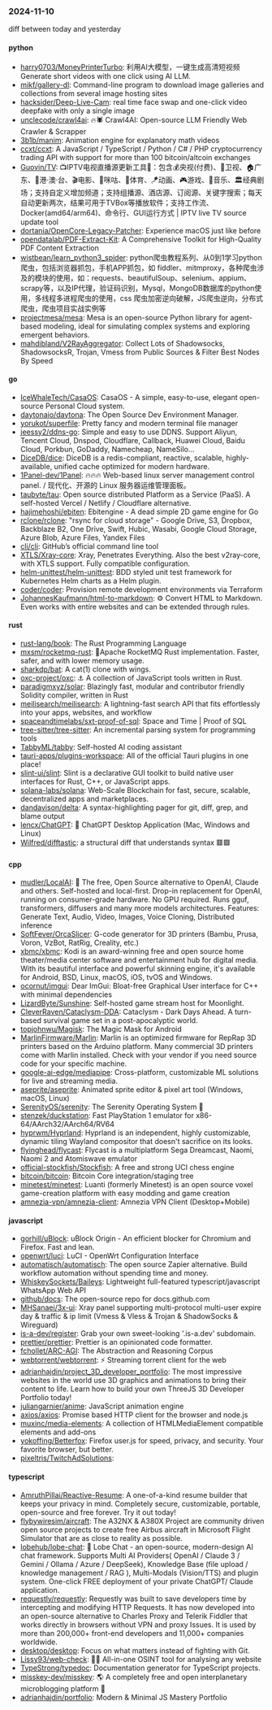 ### 2024-11-10
diff between today and yesterday

#### python
* [harry0703/MoneyPrinterTurbo](https://github.com/harry0703/MoneyPrinterTurbo): 利用AI大模型，一键生成高清短视频 Generate short videos with one click using AI LLM.
* [mikf/gallery-dl](https://github.com/mikf/gallery-dl): Command-line program to download image galleries and collections from several image hosting sites
* [hacksider/Deep-Live-Cam](https://github.com/hacksider/Deep-Live-Cam): real time face swap and one-click video deepfake with only a single image
* [unclecode/crawl4ai](https://github.com/unclecode/crawl4ai): 🔥🕷️ Crawl4AI: Open-source LLM Friendly Web Crawler & Scrapper
* [3b1b/manim](https://github.com/3b1b/manim): Animation engine for explanatory math videos
* [ccxt/ccxt](https://github.com/ccxt/ccxt): A JavaScript / TypeScript / Python / C# / PHP cryptocurrency trading API with support for more than 100 bitcoin/altcoin exchanges
* [Guovin/TV](https://github.com/Guovin/TV): 📺IPTV电视直播源更新工具🚀：包含💰央视(付费)、📡卫视、🏠广东、🌊港·澳·台、🎬电影、🎥咪咕、🏀体育、🪁动画、🎮游戏、🎵音乐、🏛经典剧场；支持自定义增加频道；支持组播源、酒店源、订阅源、关键字搜索；每天自动更新两次，结果可用于TVBox等播放软件；支持工作流、Docker(amd64/arm64)、命令行、GUI运行方式 | IPTV live TV source update tool
* [dortania/OpenCore-Legacy-Patcher](https://github.com/dortania/OpenCore-Legacy-Patcher): Experience macOS just like before
* [opendatalab/PDF-Extract-Kit](https://github.com/opendatalab/PDF-Extract-Kit): A Comprehensive Toolkit for High-Quality PDF Content Extraction
* [wistbean/learn_python3_spider](https://github.com/wistbean/learn_python3_spider): python爬虫教程系列、从0到1学习python爬虫，包括浏览器抓包，手机APP抓包，如 fiddler、mitmproxy，各种爬虫涉及的模块的使用，如：requests、beautifulSoup、selenium、appium、scrapy等，以及IP代理，验证码识别，Mysql，MongoDB数据库的python使用，多线程多进程爬虫的使用，css 爬虫加密逆向破解，JS爬虫逆向，分布式爬虫，爬虫项目实战实例等
* [projectmesa/mesa](https://github.com/projectmesa/mesa): Mesa is an open-source Python library for agent-based modeling, ideal for simulating complex systems and exploring emergent behaviors.
* [mahdibland/V2RayAggregator](https://github.com/mahdibland/V2RayAggregator): Collect Lots of Shadowsocks, ShadowsocksR, Trojan, Vmess from Public Sources & Filter Best Nodes By Speed

#### go
* [IceWhaleTech/CasaOS](https://github.com/IceWhaleTech/CasaOS): CasaOS - A simple, easy-to-use, elegant open-source Personal Cloud system.
* [daytonaio/daytona](https://github.com/daytonaio/daytona): The Open Source Dev Environment Manager.
* [yorukot/superfile](https://github.com/yorukot/superfile): Pretty fancy and modern terminal file manager
* [jeessy2/ddns-go](https://github.com/jeessy2/ddns-go): Simple and easy to use DDNS. Support Aliyun, Tencent Cloud, Dnspod, Cloudflare, Callback, Huawei Cloud, Baidu Cloud, Porkbun, GoDaddy, Namecheap, NameSilo...
* [DiceDB/dice](https://github.com/DiceDB/dice): DiceDB is a redis-compliant, reactive, scalable, highly-available, unified cache optimized for modern hardware.
* [1Panel-dev/1Panel](https://github.com/1Panel-dev/1Panel): 🔥🔥🔥 Web-based linux server management control panel. / 现代化、开源的 Linux 服务器运维管理面板。
* [taubyte/tau](https://github.com/taubyte/tau): Open source distributed Platform as a Service (PaaS). A self-hosted Vercel / Netlify / Cloudflare alternative.
* [hajimehoshi/ebiten](https://github.com/hajimehoshi/ebiten): Ebitengine - A dead simple 2D game engine for Go
* [rclone/rclone](https://github.com/rclone/rclone): "rsync for cloud storage" - Google Drive, S3, Dropbox, Backblaze B2, One Drive, Swift, Hubic, Wasabi, Google Cloud Storage, Azure Blob, Azure Files, Yandex Files
* [cli/cli](https://github.com/cli/cli): GitHub’s official command line tool
* [XTLS/Xray-core](https://github.com/XTLS/Xray-core): Xray, Penetrates Everything. Also the best v2ray-core, with XTLS support. Fully compatible configuration.
* [helm-unittest/helm-unittest](https://github.com/helm-unittest/helm-unittest): BDD styled unit test framework for Kubernetes Helm charts as a Helm plugin.
* [coder/coder](https://github.com/coder/coder): Provision remote development environments via Terraform
* [JohannesKaufmann/html-to-markdown](https://github.com/JohannesKaufmann/html-to-markdown): ⚙️ Convert HTML to Markdown. Even works with entire websites and can be extended through rules.

#### rust
* [rust-lang/book](https://github.com/rust-lang/book): The Rust Programming Language
* [mxsm/rocketmq-rust](https://github.com/mxsm/rocketmq-rust): 🚀Apache RocketMQ Rust implementation. Faster, safer, and with lower memory usage.
* [sharkdp/bat](https://github.com/sharkdp/bat): A cat(1) clone with wings.
* [oxc-project/oxc](https://github.com/oxc-project/oxc): ⚓ A collection of JavaScript tools written in Rust.
* [paradigmxyz/solar](https://github.com/paradigmxyz/solar): Blazingly fast, modular and contributor friendly Solidity compiler, written in Rust
* [meilisearch/meilisearch](https://github.com/meilisearch/meilisearch): A lightning-fast search API that fits effortlessly into your apps, websites, and workflow
* [spaceandtimelabs/sxt-proof-of-sql](https://github.com/spaceandtimelabs/sxt-proof-of-sql): Space and Time | Proof of SQL
* [tree-sitter/tree-sitter](https://github.com/tree-sitter/tree-sitter): An incremental parsing system for programming tools
* [TabbyML/tabby](https://github.com/TabbyML/tabby): Self-hosted AI coding assistant
* [tauri-apps/plugins-workspace](https://github.com/tauri-apps/plugins-workspace): All of the official Tauri plugins in one place!
* [slint-ui/slint](https://github.com/slint-ui/slint): Slint is a declarative GUI toolkit to build native user interfaces for Rust, C++, or JavaScript apps.
* [solana-labs/solana](https://github.com/solana-labs/solana): Web-Scale Blockchain for fast, secure, scalable, decentralized apps and marketplaces.
* [dandavison/delta](https://github.com/dandavison/delta): A syntax-highlighting pager for git, diff, grep, and blame output
* [lencx/ChatGPT](https://github.com/lencx/ChatGPT): 🔮 ChatGPT Desktop Application (Mac, Windows and Linux)
* [Wilfred/difftastic](https://github.com/Wilfred/difftastic): a structural diff that understands syntax 🟥🟩

#### cpp
* [mudler/LocalAI](https://github.com/mudler/LocalAI): 🤖 The free, Open Source alternative to OpenAI, Claude and others. Self-hosted and local-first. Drop-in replacement for OpenAI, running on consumer-grade hardware. No GPU required. Runs gguf, transformers, diffusers and many more models architectures. Features: Generate Text, Audio, Video, Images, Voice Cloning, Distributed inference
* [SoftFever/OrcaSlicer](https://github.com/SoftFever/OrcaSlicer): G-code generator for 3D printers (Bambu, Prusa, Voron, VzBot, RatRig, Creality, etc.)
* [xbmc/xbmc](https://github.com/xbmc/xbmc): Kodi is an award-winning free and open source home theater/media center software and entertainment hub for digital media. With its beautiful interface and powerful skinning engine, it's available for Android, BSD, Linux, macOS, iOS, tvOS and Windows.
* [ocornut/imgui](https://github.com/ocornut/imgui): Dear ImGui: Bloat-free Graphical User interface for C++ with minimal dependencies
* [LizardByte/Sunshine](https://github.com/LizardByte/Sunshine): Self-hosted game stream host for Moonlight.
* [CleverRaven/Cataclysm-DDA](https://github.com/CleverRaven/Cataclysm-DDA): Cataclysm - Dark Days Ahead. A turn-based survival game set in a post-apocalyptic world.
* [topjohnwu/Magisk](https://github.com/topjohnwu/Magisk): The Magic Mask for Android
* [MarlinFirmware/Marlin](https://github.com/MarlinFirmware/Marlin): Marlin is an optimized firmware for RepRap 3D printers based on the Arduino platform. Many commercial 3D printers come with Marlin installed. Check with your vendor if you need source code for your specific machine.
* [google-ai-edge/mediapipe](https://github.com/google-ai-edge/mediapipe): Cross-platform, customizable ML solutions for live and streaming media.
* [aseprite/aseprite](https://github.com/aseprite/aseprite): Animated sprite editor & pixel art tool (Windows, macOS, Linux)
* [SerenityOS/serenity](https://github.com/SerenityOS/serenity): The Serenity Operating System 🐞
* [stenzek/duckstation](https://github.com/stenzek/duckstation): Fast PlayStation 1 emulator for x86-64/AArch32/AArch64/RV64
* [hyprwm/Hyprland](https://github.com/hyprwm/Hyprland): Hyprland is an independent, highly customizable, dynamic tiling Wayland compositor that doesn't sacrifice on its looks.
* [flyinghead/flycast](https://github.com/flyinghead/flycast): Flycast is a multiplatform Sega Dreamcast, Naomi, Naomi 2 and Atomiswave emulator
* [official-stockfish/Stockfish](https://github.com/official-stockfish/Stockfish): A free and strong UCI chess engine
* [bitcoin/bitcoin](https://github.com/bitcoin/bitcoin): Bitcoin Core integration/staging tree
* [minetest/minetest](https://github.com/minetest/minetest): Luanti (formerly Minetest) is an open source voxel game-creation platform with easy modding and game creation
* [amnezia-vpn/amnezia-client](https://github.com/amnezia-vpn/amnezia-client): Amnezia VPN Client (Desktop+Mobile)

#### javascript
* [gorhill/uBlock](https://github.com/gorhill/uBlock): uBlock Origin - An efficient blocker for Chromium and Firefox. Fast and lean.
* [openwrt/luci](https://github.com/openwrt/luci): LuCI - OpenWrt Configuration Interface
* [automatisch/automatisch](https://github.com/automatisch/automatisch): The open source Zapier alternative. Build workflow automation without spending time and money.
* [WhiskeySockets/Baileys](https://github.com/WhiskeySockets/Baileys): Lightweight full-featured typescript/javascript WhatsApp Web API
* [github/docs](https://github.com/github/docs): The open-source repo for docs.github.com
* [MHSanaei/3x-ui](https://github.com/MHSanaei/3x-ui): Xray panel supporting multi-protocol multi-user expire day & traffic & ip limit (Vmess & Vless & Trojan & ShadowSocks & Wireguard)
* [is-a-dev/register](https://github.com/is-a-dev/register): Grab your own sweet-looking '.is-a.dev' subdomain.
* [prettier/prettier](https://github.com/prettier/prettier): Prettier is an opinionated code formatter.
* [fchollet/ARC-AGI](https://github.com/fchollet/ARC-AGI): The Abstraction and Reasoning Corpus
* [webtorrent/webtorrent](https://github.com/webtorrent/webtorrent): ⚡️ Streaming torrent client for the web
* [adrianhajdin/project_3D_developer_portfolio](https://github.com/adrianhajdin/project_3D_developer_portfolio): The most impressive websites in the world use 3D graphics and animations to bring their content to life. Learn how to build your own ThreeJS 3D Developer Portfolio today!
* [juliangarnier/anime](https://github.com/juliangarnier/anime): JavaScript animation engine
* [axios/axios](https://github.com/axios/axios): Promise based HTTP client for the browser and node.js
* [muxinc/media-elements](https://github.com/muxinc/media-elements): A collection of HTMLMediaElement compatible elements and add-ons
* [yokoffing/Betterfox](https://github.com/yokoffing/Betterfox): Firefox user.js for speed, privacy, and security. Your favorite browser, but better.
* [pixeltris/TwitchAdSolutions](https://github.com/pixeltris/TwitchAdSolutions): 

#### typescript
* [AmruthPillai/Reactive-Resume](https://github.com/AmruthPillai/Reactive-Resume): A one-of-a-kind resume builder that keeps your privacy in mind. Completely secure, customizable, portable, open-source and free forever. Try it out today!
* [flybywiresim/aircraft](https://github.com/flybywiresim/aircraft): The A32NX & A380X Project are community driven open source projects to create free Airbus aircraft in Microsoft Flight Simulator that are as close to reality as possible.
* [lobehub/lobe-chat](https://github.com/lobehub/lobe-chat): 🤯 Lobe Chat - an open-source, modern-design AI chat framework. Supports Multi AI Providers( OpenAI / Claude 3 / Gemini / Ollama / Azure / DeepSeek), Knowledge Base (file upload / knowledge management / RAG ), Multi-Modals (Vision/TTS) and plugin system. One-click FREE deployment of your private ChatGPT/ Claude application.
* [requestly/requestly](https://github.com/requestly/requestly): Requestly was built to save developers time by intercepting and modifying HTTP Requests. It has now developed into an open-source alternative to Charles Proxy and Telerik Fiddler that works directly in browsers without VPN and proxy Issues. It is used by more than 200,000+ front-end developers and 11,000+ companies worldwide.
* [desktop/desktop](https://github.com/desktop/desktop): Focus on what matters instead of fighting with Git.
* [Lissy93/web-check](https://github.com/Lissy93/web-check): 🕵️‍♂️ All-in-one OSINT tool for analysing any website
* [TypeStrong/typedoc](https://github.com/TypeStrong/typedoc): Documentation generator for TypeScript projects.
* [misskey-dev/misskey](https://github.com/misskey-dev/misskey): 🌎 A completely free and open interplanetary microblogging platform 🚀
* [adrianhajdin/portfolio](https://github.com/adrianhajdin/portfolio): Modern & Minimal JS Mastery Portfolio
